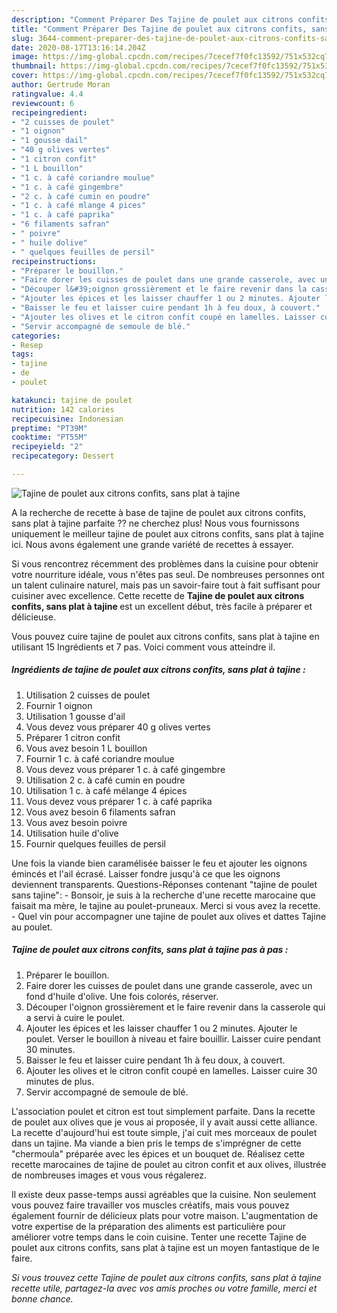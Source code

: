 ```yaml
---
description: "Comment Préparer Des Tajine de poulet aux citrons confits, sans plat à tajine"
title: "Comment Préparer Des Tajine de poulet aux citrons confits, sans plat à tajine"
slug: 3644-comment-preparer-des-tajine-de-poulet-aux-citrons-confits-sans-plat-a-tajine
date: 2020-08-17T13:16:14.204Z
image: https://img-global.cpcdn.com/recipes/7cecef7f0fc13592/751x532cq70/tajine-de-poulet-aux-citrons-confits-sans-plat-a-tajine-photo-principale-de-la-recette.jpg
thumbnail: https://img-global.cpcdn.com/recipes/7cecef7f0fc13592/751x532cq70/tajine-de-poulet-aux-citrons-confits-sans-plat-a-tajine-photo-principale-de-la-recette.jpg
cover: https://img-global.cpcdn.com/recipes/7cecef7f0fc13592/751x532cq70/tajine-de-poulet-aux-citrons-confits-sans-plat-a-tajine-photo-principale-de-la-recette.jpg
author: Gertrude Moran
ratingvalue: 4.4
reviewcount: 6
recipeingredient:
- "2 cuisses de poulet"
- "1 oignon"
- "1 gousse dail"
- "40 g olives vertes"
- "1 citron confit"
- "1 L bouillon"
- "1 c. à café coriandre moulue"
- "1 c. à café gingembre"
- "2 c. à café cumin en poudre"
- "1 c. à café mlange 4 pices"
- "1 c. à café paprika"
- "6 filaments safran"
- " poivre"
- " huile dolive"
- " quelques feuilles de persil"
recipeinstructions:
- "Préparer le bouillon."
- "Faire dorer les cuisses de poulet dans une grande casserole, avec un fond d&#39;huile d&#39;olive. Une fois colorés, réserver."
- "Découper l&#39;oignon grossièrement et le faire revenir dans la casserole qui a servi à cuire le poulet."
- "Ajouter les épices et les laisser chauffer 1 ou 2 minutes. Ajouter le poulet. Verser le bouillon à niveau et faire bouillir. Laisser cuire pendant 30 minutes."
- "Baisser le feu et laisser cuire pendant 1h à feu doux, à couvert."
- "Ajouter les olives et le citron confit coupé en lamelles. Laisser cuire 30 minutes de plus."
- "Servir accompagné de semoule de blé."
categories:
- Resep
tags:
- tajine
- de
- poulet

katakunci: tajine de poulet 
nutrition: 142 calories
recipecuisine: Indonesian
preptime: "PT39M"
cooktime: "PT55M"
recipeyield: "2"
recipecategory: Dessert

---
```



![Tajine de poulet aux citrons confits, sans plat à tajine](https://img-global.cpcdn.com/recipes/7cecef7f0fc13592/751x532cq70/tajine-de-poulet-aux-citrons-confits-sans-plat-a-tajine-photo-principale-de-la-recette.jpg)

A la recherche de recette à base de tajine de poulet aux citrons confits, sans plat à tajine parfaite ?? ne cherchez plus! Nous vous fournissons uniquement le meilleur tajine de poulet aux citrons confits, sans plat à tajine ici. Nous avons également une grande variété de recettes à essayer.

Si vous rencontrez récemment des problèmes dans la cuisine pour obtenir votre nourriture idéale, vous n'êtes pas seul. De nombreuses personnes ont un talent culinaire naturel, mais pas un savoir-faire tout à fait suffisant pour cuisiner avec excellence. Cette recette de <strong> Tajine de poulet aux citrons confits, sans plat à tajine </strong> est un excellent début, très facile à préparer et délicieuse.

<!--inarticleads1-->

Vous pouvez cuire tajine de poulet aux citrons confits, sans plat à tajine en utilisant 15 Ingrédients et 7 pas. Voici comment vous atteindre il.

##### Ingrédients de tajine de poulet aux citrons confits, sans plat à tajine :

1. Utilisation 2 cuisses de poulet
1. Fournir 1 oignon
1. Utilisation 1 gousse d&#39;ail
1. Vous devez vous préparer 40 g olives vertes
1. Préparer 1 citron confit
1. Vous avez besoin 1 L bouillon
1. Fournir 1 c. à café coriandre moulue
1. Vous devez vous préparer 1 c. à café gingembre
1. Utilisation 2 c. à café cumin en poudre
1. Utilisation 1 c. à café mélange 4 épices
1. Vous devez vous préparer 1 c. à café paprika
1. Vous avez besoin 6 filaments safran
1. Vous avez besoin  poivre
1. Utilisation  huile d&#39;olive
1. Fournir  quelques feuilles de persil


Une fois la viande bien caramélisée baisser le feu et ajouter les oignons émincés et l&#39;ail écrasé. Laisser fondre jusqu&#39;à ce que les oignons deviennent transparents. Questions-Réponses contenant &#34;tajine de poulet sans tajine&#34;: - Bonsoir, je suis à la recherche d&#39;une recette marocaine que faisait ma mère, le tajine au poulet-pruneaux. Merci si vous avez la recette. - Quel vin pour accompagner une tajine de poulet aux olives et dattes Tajine au poulet. 

<!--inarticleads2-->

##### Tajine de poulet aux citrons confits, sans plat à tajine pas à pas :

1. Préparer le bouillon.
1. Faire dorer les cuisses de poulet dans une grande casserole, avec un fond d&#39;huile d&#39;olive. Une fois colorés, réserver.
1. Découper l&#39;oignon grossièrement et le faire revenir dans la casserole qui a servi à cuire le poulet.
1. Ajouter les épices et les laisser chauffer 1 ou 2 minutes. Ajouter le poulet. Verser le bouillon à niveau et faire bouillir. Laisser cuire pendant 30 minutes.
1. Baisser le feu et laisser cuire pendant 1h à feu doux, à couvert.
1. Ajouter les olives et le citron confit coupé en lamelles. Laisser cuire 30 minutes de plus.
1. Servir accompagné de semoule de blé.


L&#39;association poulet et citron est tout simplement parfaite. Dans la recette de poulet aux olives que je vous ai proposée, il y avait aussi cette alliance. La recette d&#39;aujourd&#39;hui est toute simple, j&#39;ai cuit mes morceaux de poulet dans un tajine. Ma viande a bien pris le temps de s&#39;imprégner de cette &#34;chermoula&#34; préparée avec les épices et un bouquet de. Réalisez cette recette marocaines de tajine de poulet au citron confit et aux olives, illustrée de nombreuses images et vous vous régalerez. 

<!--inarticleads1-->

<p>
Il existe deux passe-temps aussi agréables que la cuisine. Non seulement vous pouvez faire travailler vos muscles créatifs, mais vous pouvez également fournir de délicieux plats pour votre maison. L'augmentation de votre expertise de la préparation des aliments est particulière pour améliorer votre temps dans le coin cuisine. Tenter une recette Tajine de poulet aux citrons confits, sans plat à tajine est un moyen fantastique de le faire.
</p>

<p>
<i>Si vous trouvez cette Tajine de poulet aux citrons confits, sans plat à tajine recette utile, partagez-la avec vos amis proches ou votre famille, merci et bonne chance.</i>
</p>
